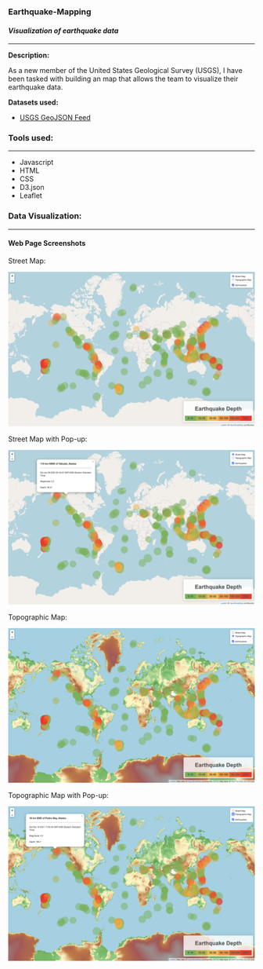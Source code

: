 ### Earthquake-Mapping
#### <i> Visualization of earthquake data</i>

----------------------

**Description:**

As a new member of the United States Geological Survey (USGS), I have been tasked with building an map that allows the team to visualize their earthquake data.

<b>Datasets used:</b>

* [USGS GeoJSON Feed](https://earthquake.usgs.gov/earthquakes/feed/v1.0/geojson.php)

### Tools used:
----------------------

  - Javascript
  - HTML
  - CSS
  - D3.json
  - Leaflet

###  Data Visualization:
----------------------

#### Web Page Screenshots

Street Map:

![street](Visualizations/street.png)

Street Map with Pop-up:

![street_pop](Visualizations/street_pop.png)

Topographic Map:

![topographic](Visualizations/topo.png)

Topographic Map with Pop-up:

![topographic_pop](Visualizations/topo_pop.png)